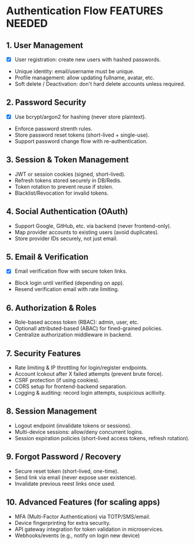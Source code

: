 # Authentication Flow FEATURES NEEDED

## 1. User Management

-   [x] User registration: create new users with hashed passwords.
-   Unique identity: email/username must be unique.
-   Profile management: allow updating fullname, avatar, etc.
-   Soft delete / Deactivation: don't hard delete accounts unless required.

## 2. Password Security

-   [x] Use bcrypt/argon2 for hashing (never store plaintext).
-   Enforce password strenth rules.
-   Store password reset tokens (short-lived + single-use).
-   Support password change flow with re-authentication.

## 3. Session & Token Management

-   JWT or session cookies (signed, short-lived).
-   Refresh tokens stored securely in DB/Redis.
-   Token rotation to prevent reuse if stolen.
-   Blacklist/Revocation for invalid tokens.

## 4. Social Authentication (OAuth)

-   Support Google, GitHub, etc. via backend (never frontend-only).
-   Map provider accounts to existing users (avoid duplicates).
-   Store provider IDs securely, not just email.

## 5. Email & Verification

-   [x] Email verification flow with secure token links.
-   Block login until verified (depending on app).
-   Resend verification email with rate limiting.

## 6. Authorization & Roles

-   Role-based access token (RBAC): admin, user, etc.
-   Optionall attributed-based (ABAC) for fined-grained policies.
-   Centralize authorization middleware in backend.

## 7. Security Features

-   Rate limiting & IP throttling for login/register endpoints.
-   Account lcokout after X failed attempts (prevent brute force).
-   CSRF protection (if using cookies).
-   CORS setup for frontend-backend separation.
-   Logging & auditing: record login attempts, suspicious acitivity.

## 8. Session Management

-   Logout endpoint (invalidate tokens or sessions).
-   Multi-device sessions: allow/deny concurrent logins.
-   Session expiration policies (short-lived access tokens, refresh rotation).

## 9. Forgot Password / Recovery

-   Secure reset token (short-lived, one-time).
-   Send link via email (never expose user existence).
-   Invalidate previous reest links once used.

## 10. Advanced Features (for scaling apps)

-   MFA (Multi-Factor Authentication) via TOTP/SMS/email.
-   Device fingerprinting for extra security.
-   API gateway integration for token validation in microservices.
-   Webhooks/events (e.g., notify on login new device)
